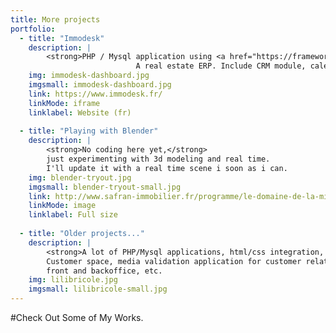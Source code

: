 ```yaml
---
title: More projects
portfolio:    
  - title: "Immodesk"
    description: |
        <strong>PHP / Mysql application using <a href="https://framework.zend.com/" target="_blank">Zend</a> and <a href="https://getbootstrap.com/" target="_blank">Bootstrap</a></strong>.
                            A real estate ERP. Include CRM module, calendar tool, chat and is highly customizable.
    img: immodesk-dashboard.jpg
    imgsmall: immodesk-dashboard.jpg    
    link: https://www.immodesk.fr/
    linkMode: iframe
    linklabel: Website (fr)
    
  - title: "Playing with Blender"
    description: |
        <strong>No coding here yet,</strong>
        just experimenting with 3d modeling and real time.
        I'll update it with a real time scene i soon as i can.
    img: blender-tryout.jpg    
    imgsmall: blender-tryout-small.jpg    
    link: http://www.safran-immobilier.fr/programme/le-domaine-de-la-mission-talence-gironde/?template=maquette#navigation-programme
    linkMode: image
    linklabel: Full size
    
  - title: "Older projects..."
    description: |
        <strong>A lot of PHP/Mysql applications, html/css integration, javascript coding :</strong><br />
        Customer space, media validation application for customer relationships, online shops,
        front and backoffice, etc.
    img: lilibricole.jpg    
    imgsmall: lilibricole-small.jpg
---
```

#Check Out Some of My Works.